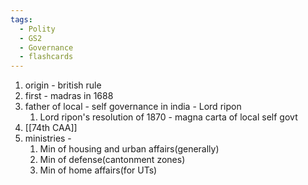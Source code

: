 ```yaml
---
tags:
  - Polity
  - GS2
  - Governance
  - flashcards
---
```


1. origin - british rule
2. first - madras in 1688
3. father of local - self governance in india -  Lord ripon
	1. Lord ripon's resolution of 1870 - magna carta of local self govt
4. [[74th CAA]]
5. ministries - 
	1. Min of housing and urban affairs(generally)
	2. Min of defense(cantonment zones)
	3. Min of home affairs(for UTs)